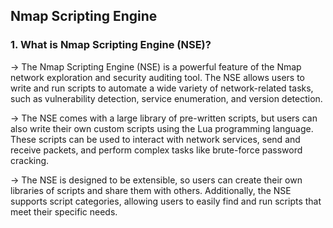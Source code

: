 ## Nmap Scripting Engine

### 1. What is Nmap Scripting Engine (NSE)?

  -> The Nmap Scripting Engine (NSE) is a powerful feature of the Nmap network exploration and security auditing tool. The NSE allows users to write and run scripts to automate a wide variety of network-related tasks, such as vulnerability detection, service enumeration, and version detection.

  -> The NSE comes with a large library of pre-written scripts, but users can also write their own custom scripts using the Lua programming language. These scripts can be used to interact with network services, send and receive packets, and perform complex tasks like brute-force password cracking.

  -> The NSE is designed to be extensible, so users can create their own libraries of scripts and share them with others. Additionally, the NSE supports script categories, allowing users to easily find and run scripts that meet their specific needs.


